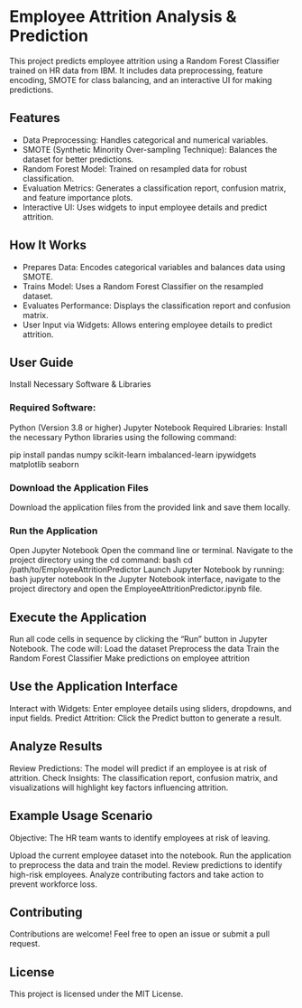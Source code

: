 # Employee Attrition Analysis & Prediction
This project predicts employee attrition using a Random Forest Classifier trained on HR data from IBM. It includes data preprocessing, feature encoding, SMOTE for class balancing, and an interactive UI for making predictions.

## Features
* Data Preprocessing: Handles categorical and numerical variables.
* SMOTE (Synthetic Minority Over-sampling Technique): Balances the dataset for better predictions.
* Random Forest Model: Trained on resampled data for robust classification.
* Evaluation Metrics: Generates a classification report, confusion matrix, and feature importance plots.
* Interactive UI: Uses widgets to input employee details and predict attrition.

## How It Works
* Prepares Data: Encodes categorical variables and balances data using SMOTE.
* Trains Model: Uses a Random Forest Classifier on the resampled dataset.
* Evaluates Performance: Displays the classification report and confusion matrix.
* User Input via Widgets: Allows entering employee details to predict attrition.

## User Guide
Install Necessary Software & Libraries
### Required Software:
Python (Version 3.8 or higher)
Jupyter Notebook
Required Libraries:
Install the necessary Python libraries using the following command:

pip install pandas numpy scikit-learn imbalanced-learn ipywidgets matplotlib seaborn

### Download the Application Files
Download the application files from the provided link and save them locally.

### Run the Application
Open Jupyter Notebook
Open the command line or terminal.
Navigate to the project directory using the cd command:
bash
cd /path/to/EmployeeAttritionPredictor
Launch Jupyter Notebook by running:
bash
jupyter notebook
In the Jupyter Notebook interface, navigate to the project directory and open the EmployeeAttritionPredictor.ipynb file.

## Execute the Application
Run all code cells in sequence by clicking the “Run” button in Jupyter Notebook.
The code will:
Load the dataset
Preprocess the data
Train the Random Forest Classifier
Make predictions on employee attrition

## Use the Application Interface
Interact with Widgets: Enter employee details using sliders, dropdowns, and input fields.
Predict Attrition: Click the Predict button to generate a result.

## Analyze Results
Review Predictions: The model will predict if an employee is at risk of attrition.
Check Insights: The classification report, confusion matrix, and visualizations will highlight key factors influencing attrition.

## Example Usage Scenario
Objective: The HR team wants to identify employees at risk of leaving.

Upload the current employee dataset into the notebook.
Run the application to preprocess the data and train the model.
Review predictions to identify high-risk employees.
Analyze contributing factors and take action to prevent workforce loss.

## Contributing
Contributions are welcome! Feel free to open an issue or submit a pull request.

## License
This project is licensed under the MIT License.
